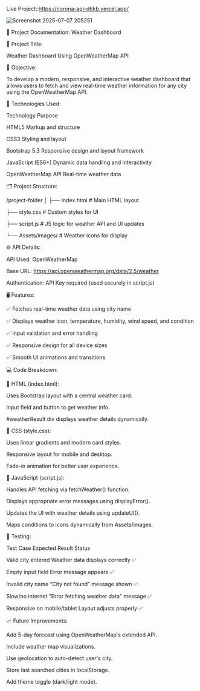 Live Project::https://corona-api-d6kb.vercel.app/

![Screenshot 2025-07-07 205251](https://github.com/user-attachments/assets/6fbb6ee1-a035-479c-8933-6e20008e3cb9)

📄 Project Documentation: Weather Dashboard


📌 Project Title:

Weather Dashboard Using OpenWeatherMap API

🎯 Objective:

To develop a modern, responsive, and interactive weather dashboard that allows users to fetch and view real-time weather information for any city using the OpenWeatherMap API.

🧰 Technologies Used:

Technology	Purpose

HTML5	                        Markup and structure

CSS3	                         Styling and layout

Bootstrap 5.3	                Responsive design and layout framework

JavaScript (ES6+)	            Dynamic data handling and interactivity

OpenWeatherMap API	          Real-time weather data

🗂️ Project Structure:

/project-folder
│
├── index.html       # Main HTML layout

├── style.css        # Custom styles for UI

├── script.js        # JS logic for weather API and UI updates

└── Assets/images/   # Weather icons for display

🌐 API Details:

API Used: OpenWeatherMap

Base URL: https://api.openweathermap.org/data/2.5/weather

Authentication: API Key required (used securely in script.js)

🖥️ Features:

✅ Fetches real-time weather data using city name

✅ Displays weather icon, temperature, humidity, wind speed, and condition

✅ Input validation and error handling

✅ Responsive design for all device sizes

✅ Smooth UI animations and transitions

💻 Code Breakdown:

🔹 HTML (index.html):

Uses Bootstrap layout with a central weather card.

Input field and button to get weather info.

#weatherResult div displays weather details dynamically.

🔹 CSS (style.css):

Uses linear gradients and modern card styles.

Responsive layout for mobile and desktop.

Fade-in animation for better user experience.

🔹 JavaScript (script.js):

Handles API fetching via fetchWeather() function.

Displays appropriate error messages using displayError().

Updates the UI with weather details using updateUI().

Maps conditions to icons dynamically from Assets/images.

🧪 Testing:

Test Case	Expected Result	Status

Valid city entered	Weather data displays correctly	✅

Empty input field	Error message appears	✅

Invalid city name	“City not found” message shown	✅

Slow/no internet	"Error fetching weather data" message	✅

Responsive on mobile/tablet	Layout adjusts properly	✅



📈 Future Improvements:

Add 5-day forecast using OpenWeatherMap's extended API.

Include weather map visualizations.

Use geolocation to auto-detect user's city.

Store last searched cities in localStorage.

Add theme toggle (dark/light mode).

